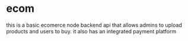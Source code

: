# ecom
this is a basic ecomerce node backend api that allows admins to upload products and users to buy. it also has an integrated payment platform
